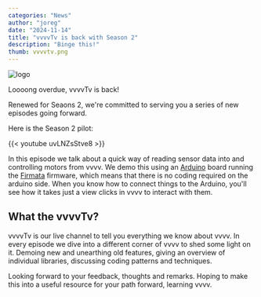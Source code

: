 ```yaml
---
categories: "News"
author: "joreg"
date: "2024-11-14"
title: "vvvvTv is back with Season 2"
description: "Binge this!"
thumb: vvvvtv.png
---
```

![logo](vvvvtv.png)

Loooong overdue, vvvvTv is back! 

Renewed for Seaons 2, we're committed to serving you a series of new episodes going forward. 

Here is the Season 2 pilot: 

{{< youtube uvLNZsStve8 >}}

In this episode we talk about a quick way of reading sensor data into and controlling motors from vvvv. We demo this using an [Arduino](https://www.arduino.cc/) board running the [Firmata](https://github.com/firmata/arduino) firmware, which means that there is no coding required on the arduino side. When you know how to connect things to the Arduino, you'll see how it takes just a view clicks in vvvv to interact with them. 

## What the vvvvTv?

vvvvTv is our live channel to tell you everything we know about vvvv. In every episode we dive into a different corner of vvvv to shed some light on it. Demoing new and unearthing old features, giving an overview of individual libraries, discussing coding patterns and techniques. 

Looking forward to your feedback, thoughts and remarks. Hoping to make this into a useful resource for your path forward, learning vvvv.